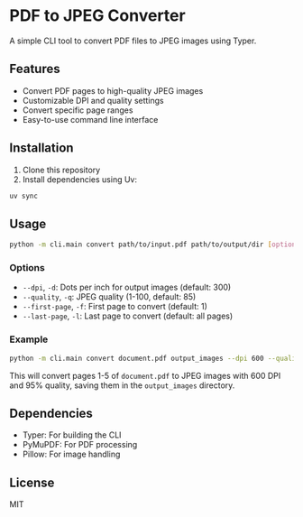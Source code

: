 

# PDF to JPEG Converter

A simple CLI tool to convert PDF files to JPEG images using Typer.

## Features

- Convert PDF pages to high-quality JPEG images
- Customizable DPI and quality settings
- Convert specific page ranges
- Easy-to-use command line interface

## Installation

1. Clone this repository
2. Install dependencies using Uv:

```bash
uv sync
```

## Usage

```bash
python -m cli.main convert path/to/input.pdf path/to/output/dir [options]
```

### Options

- `--dpi`, `-d`: Dots per inch for output images (default: 300)
- `--quality`, `-q`: JPEG quality (1-100, default: 85)
- `--first-page`, `-f`: First page to convert (default: 1)
- `--last-page`, `-l`: Last page to convert (default: all pages)

### Example

```bash
python -m cli.main convert document.pdf output_images --dpi 600 --quality 95 --first-page 1 --last-page 5
```

This will convert pages 1-5 of `document.pdf` to JPEG images with 600 DPI and 95% quality, saving them in the `output_images` directory.

## Dependencies

- Typer: For building the CLI
- PyMuPDF: For PDF processing
- Pillow: For image handling

## License

MIT


